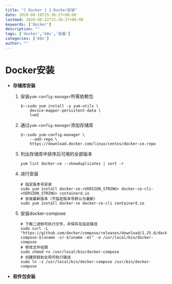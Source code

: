 ```yaml
---
title: "[ Docker ] 2.Docker安装"
date: 2020-08-18T15:36:27+08:00
lastmod: 2020-08-22T15:36:27+08:00
keywords: ['Docker']
description: ""
tags: ['docker','k8s','容器']
categories: ['K8s']
author: ""
---
```

# Docker安装

+ **存储库安装**
    1. 安装`yum-config-manager`所需依赖包
        
        ```shell
        $~:sudo yum install -y yum-utils \
            device-mapper-persistent-data \
            lvm2
        ```
    2. 通过`yum-config-manager`添加存储库
    
        ```shell
        $~:sudo yum-config-manager \
            --add-repo \
            https://download.docker.com/linux/centos/docker-ce.repo
        ```
    3. 列出存储库中排序后可用的全部版本

        ```shell
        yum list docker-ce --showduplicates | sort -r
        ```
    4. 进行安装
    
        ```shell
        # 指定版本号安装
        sudo yum install docker-ce-<VERSION_STRING> docker-ce-cli-<VERSION_STRING> containerd.io
        # 安装最新版本（不指定版本号默认为最新）
        sudo yum install docker-ce docker-ce-cli containerd.io
        ```
    5. 安装docker-compose
    
        ```shell
        # 下载二进制可执行文件，并保存在指定路径
        sudo curl -L "https://github.com/docker/compose/releases/download/1.25.0/docker-compose-$(uname -s)-$(uname -m)" -o /usr/local/bin/docker-compose
        # 修改文件权限
        sudo chmod +x /usr/local/bin/docker-compose
        # 创建软链到全局可执行路径
        sudo ln -s /usr/local/bin/docker-compose /usr/bin/docker-compose
        ```
+ **软件包安装** 